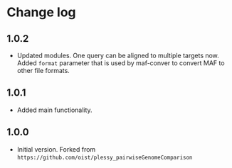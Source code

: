 # Change log

## 1.0.2

 - Updated modules. One query can be aligned to multiple targets now. Added `format`
   parameter that is used by maf-conver to convert MAF to other file formats.

## 1.0.1

 - Added main functionality.

## 1.0.0

 - Initial version. Forked from `https://github.com/oist/plessy_pairwiseGenomeComparison`
